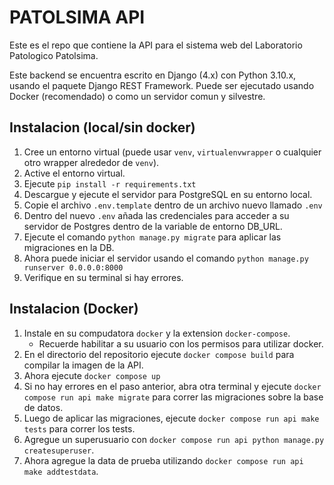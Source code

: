 # PATOLSIMA API

Este es el repo que contiene la API para el sistema web del Laboratorio Patologico Patolsima.

Este backend se encuentra escrito en Django (4.x) con Python 3.10.x, usando el paquete Django REST Framework.
Puede ser ejecutado usando Docker (recomendado) o como un servidor comun y silvestre.

## Instalacion (local/sin docker)

1. Cree un entorno virtual (puede usar `venv`, `virtualenvwrapper` o cualquier otro wrapper alrededor de `venv`).
2. Active el entorno virtual.
3. Ejecute `pip install -r requirements.txt`
4. Descargue y ejecute el servidor para PostgreSQL en su entorno local.
5. Copie el archivo `.env.template` dentro de un archivo nuevo llamado `.env`
6. Dentro del nuevo `.env` añada las credenciales para acceder a su servidor de Postgres dentro de la variable de entorno DB_URL.
7. Ejecute el comando `python manage.py migrate` para aplicar las migraciones en la DB.
7. Ahora puede iniciar el servidor usando el comando `python manage.py runserver 0.0.0.0:8000`
8. Verifique en su terminal si hay errores.

## Instalacion (Docker)

1. Instale en su compudatora `docker` y la extension `docker-compose`.
    * Recuerde habilitar a su usuario con los permisos para utilizar docker.
2. En el directorio del repositorio ejecute `docker compose build` para compilar la imagen de la API.
3. Ahora ejecute `docker compose up`
4. Si no hay errores en el paso anterior, abra otra terminal y ejecute `docker compose run api make migrate` para correr las migraciones sobre la base de datos.
5. Luego de aplicar las migraciones, ejecute `docker compose run api make tests` para correr los tests.
6. Agregue un superusuario con `docker compose run api python manage.py createsuperuser`.
7. Ahora agregue la data de prueba utilizando `docker compose run api make addtestdata`.
